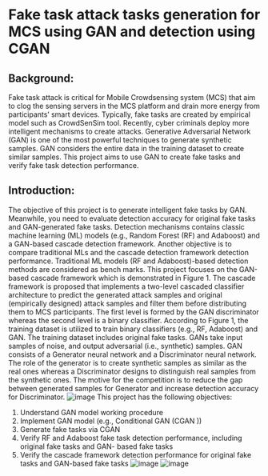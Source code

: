 # Fake task attack tasks generation for MCS using GAN and detection using CGAN
## Background:  
Fake task attack is critical for Mobile Crowdsensing system (MCS) that aim to clog the sensing servers in the MCS platform and drain more energy from participants’ smart devices. Typically, fake tasks are created by empirical model such as CrowdSenSim tool. Recently, cyber criminals deploy more intelligent mechanisms to create attacks. Generative Adversarial Network (GAN) is one of the most powerful techniques to generate synthetic samples. GAN considers the entire data in the training dataset to create similar samples. This project aims to use GAN to create fake tasks and verify fake task detection performance.  
## Introduction:  
The objective of this project is to generate intelligent fake tasks by GAN. Meanwhile, you need to evaluate detection accuracy for original fake tasks and GAN-generated fake tasks. Detection
mechanisms contains classic machine learning (ML) models (e.g., Random Forest (RF) and Adaboost) and a GAN-based cascade detection framework. Another objective is to compare traditional MLs and the cascade detection framework detection performance.
Traditional ML models (RF and Adaboost)-based detection methods are considered as bench marks. This project focuses on the GAN-based cascade framework which is demonstrated in Figure 1. The cascade framework is proposed that implements a two-level cascaded classifier architecture to predict the generated attack samples and original (empirically designed) attack samples and filter them before distributing them to MCS participants.
The first level is formed by the GAN discriminator whereas the second level is a binary classifier. According to Figure 1, the training dataset is utilized to train binary classifiers (e.g., RF, Adaboost) and GAN. The training dataset includes original fake tasks. GANs take input samples of noise, and output adversarial (i.e., synthetic) samples. GAN consists of a Generator neural network and a Discriminator neural network. The role of the generator is to create synthetic samples as similar as the real ones whereas a Discriminator designs to distinguish real samples from the synthetic ones. The motive for the competition is to reduce the gap between generated samples for Generator and increase detection accuracy for Discriminator.
![image](https://user-images.githubusercontent.com/48517382/233803195-5f6e7a67-d5f9-4c3a-b6ac-ce91493b417e.png)
This project has the following objectives:  
1.	Understand GAN model working procedure  
2.	Implement GAN model (e.g., Conditional GAN (CGAN ))  
3.	Generate fake tasks via CGAN  
4.	Verify RF and Adaboost fake task detection performance, including original fake tasks and GAN- based fake tasks  
5.	Verify the cascade framework detection performance for original fake tasks and GAN-based fake tasks
![image](https://user-images.githubusercontent.com/48517382/233803261-2969dc02-f4f1-4597-96c7-584e70290a38.png)
![image](https://user-images.githubusercontent.com/48517382/233803271-f9acc807-2631-4795-8a05-c9037bee1f71.png)
